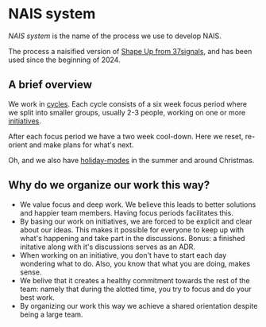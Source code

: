 # NAIS system

_NAIS system_ is the name of the process we use to develop NAIS.

The process a naisified version of [Shape Up from 37signals](https://basecamp.com/shapeup), and has been used since the beginning of 2024.

## A brief overview

We work in [cycles](cycle.md). Each cycle consists of a six week focus period where we split into smaller groups, usually 2-3 people, working on one or more [initiatives](initiatives.md). 

After each focus period we have a two week cool-down. Here we reset, re-orient and make plans for what's next.

Oh, and we also have [holiday-modes](holiday-mode.md) in the summer and around Christmas.

## Why do we organize our work this way?

- We value focus and deep work. We believe this leads to better solutions and happier team members. Having focus periods facilitates this. 
- By basing our work on initiatives, we are forced to be explicit and clear about our ideas. This makes it possible for everyone to keep up with what's happening and take part in the discussions. Bonus: a finished initative along with it's discussions serves as an ADR.
- When working on an initiative, you don't have to start each day wondering what to do. Also, you know that what you are doing, makes sense. 
- We belive that it creates a healthy commitment towards the rest of the team: namely that during the alotted time, you try to focus and do your best work. 
- By organizing our work this way we achieve a shared orientation despite being a large team.
